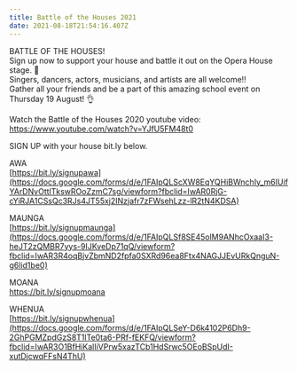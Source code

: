 ```yaml
---
title: Battle of the Houses 2021
date: 2021-08-18T21:54:16.407Z
---
```

BATTLE OF THE HOUSES!  
Sign up now to support your house and battle it out on the Opera House stage. 🤩  
Singers, dancers, actors, musicians, and artists are all welcome!!  
Gather all your friends and be a part of this amazing school event on Thursday 19 August! 👌

Watch the Battle of the Houses 2020 youtube video: <https://www.youtube.com/watch?v=YJfU5FM48t0>

SIGN UP with your house bit.ly below.  

AWA  
[https://bit.ly/signupawa](https://docs.google.com/forms/d/e/1FAIpQLScXW8EqYQHiBWnchIy_m6IUifYArDNvOttlTkswROoZzmC7sg/viewform?fbclid=IwAR0RjG-cYiRJA1CSsQc3RJs4JT55xj2INzjafr7zFWsehLzz-lR2tN4KDSA)  

MAUNGA  
[https://bit.ly/signupmaunga](https://docs.google.com/forms/d/e/1FAIpQLSf8SE45olM9ANhcOxaaI3-heJT2zQMBR7yys-9IJKveDp71qQ/viewform?fbclid=IwAR3R4oqBjvZbmND2fpfa0SXRd96ea8Ftx4NAGJJEvURkQnguN-g6lid1be0)  

MOANA  
[https://bit.ly/signupmoana  ](https://docs.google.com/forms/d/e/1FAIpQLScYL8uDxtqyeHshr86l14CziTlmLLLnpSuw3MVXF40wv9xyXw/viewform?fbclid=IwAR2yFYNDCNaQ7CtbwWOMVNLrPiDdsxRI27CwrEHQRGFVVNK67GSVN_4uDyg)

WHENUA  
[https://bit.ly/signupwhenua](https://docs.google.com/forms/d/e/1FAIpQLSeY-D6k4102P6Dh9-2GhPGMZpdGzS8T1lTe0ta6-PRf-fEKFQ/viewform?fbclid=IwAR3O1BfHiKalIiVPrw5xazTCb1HdSrwc5OEoBSpUdI-xutDjcwqFFsN4ThU)